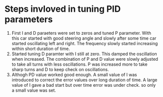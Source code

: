 # Steps invloved in tuning PID parameters

1) First I and D paraeters were set to zeros and tuned P parameter. With this car started with good steering angle and slowly after some time car started oscillating left and right. The frequency slowly started increasing within short duration of time.
2) Started tuning D paramter with I still at zero. This damped the oscillation when increased. The combination of P and D value were slowly adjusted to take all turns with less oscillations. P was increased more to take sharp turns and D to keep check on oscillations.
3) Althogh PD value worked good enough. A small value of I was introduced to correct the error values over long duration of time. A large value of I gave a bad start but over time error was under check. so only a small value was set. 
